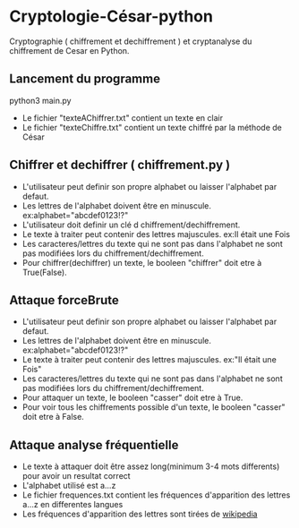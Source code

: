 # Cryptologie-César-python
Cryptographie ( chiffrement et dechiffrement ) et cryptanalyse du chiffrement de Cesar en Python.

## Lancement du programme
python3 main.py

* Le fichier "texteAChiffrer.txt" contient un texte en clair
* Le fichier "texteChiffre.txt" contient un texte chiffré par la méthode de César

## Chiffrer et dechiffrer ( chiffrement.py )
* L'utilisateur peut definir son propre alphabet ou laisser l'alphabet par defaut.
* Les lettres de l'alphabet doivent être en minuscule. ex:alphabet="abcdef0123!?"
* L'utilisateur doit definir un clé d chiffrement/dechiffrement.
* Le texte à traiter peut contenir des lettres majuscules. ex:Il était une Fois
* Les caracteres/lettres du texte qui ne sont pas dans l'alphabet ne sont pas modifiées lors du chiffrement/dechiffrement.
* Pour chiffrer(dechiffrer) un texte, le booleen "chiffrer" doit etre à True(False).


## Attaque forceBrute
* L'utilisateur peut definir son propre alphabet  ou laisser l'alphabet par defaut.
* Les lettres de l'alphabet doivent être en minuscule. ex:alphabet="abcdef0123!?"
* Le texte à traiter peut contenir des lettres majuscules. ex:"Il était une Fois"
* Les caracteres/lettres du texte qui ne sont pas dans l'alphabet ne sont pas modifiées lors du chiffrement/dechiffrement.
* Pour attaquer un texte, le booleen "casser" doit etre à True.
* Pour voir tous les chiffrements possible d'un texte, le booleen "casser" doit etre à False.


## Attaque analyse fréquentielle
* Le texte à attaquer doit être assez long(minimum 3-4 mots differents) pour avoir un resultat correct
* L'alphabet utilisé est a...z
* Le fichier frequences.txt contient les fréquences d'apparition des lettres a...z en differentes langues
* Les fréquences d'apparition des lettres sont tirées de [wikipedia](https://fr.wikipedia.org/wiki/Fr%C3%A9quence_d%27apparition_des_lettres_en_fran%C3%A7ais)
